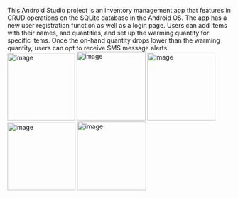 This Android Studio project is an inventory management app that features in CRUD operations on the SQLite database in the Android OS. 
The app has a new user registration function as well as a login page. 
Users can add items with their names, and quantities, and set up the warming quantity for specific items. 
Once the on-hand quantity drops lower than the warming quantity, users can opt to receive SMS message alerts.
<img width="152" alt="image" src="https://github.com/guiji2007/CS360/assets/98149176/9c6f3129-0f22-4c31-b9e8-82ddfb9a74fc">
<img width="155" alt="image" src="https://github.com/guiji2007/CS360/assets/98149176/ae2f7ba2-bfe8-4755-a426-fcc7a30fa3f1">
<img width="153" alt="image" src="https://github.com/guiji2007/CS360/assets/98149176/b5ecd4e2-9270-4ea2-b7b8-83950c96f749">
<img width="153" alt="image" src="https://github.com/guiji2007/CS360/assets/98149176/11b2ff62-c3e5-45cf-ad9c-3c63291397a0">
<img width="155" alt="image" src="https://github.com/guiji2007/CS360/assets/98149176/2fc66100-9be2-4ada-b745-1fbd179ec663">





